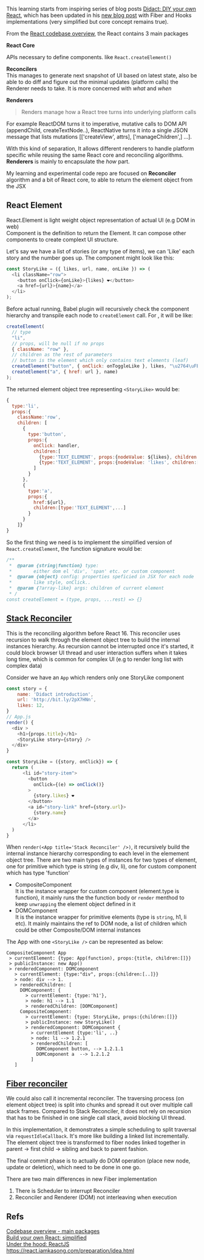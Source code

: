 This learning starts from inspiring series of blog posts [Didact: DIY your own React](https://engineering.hexacta.com/didact-learning-how-react-works-by-building-it-from-scratch-51007984e5c5), which has been updated in his [new blog post](https://pomb.us/build-your-own-react/) with Fiber and Hooks implementations (very simplified but core concept remains true).

From the [React codebase overview](https://reactjs.org/docs/codebase-overview.html), the React contains 3 main packages 

**React Core**

APIs necessary to define components. like `React.createElement()`

**Reconcilers**   
This manages to generate next snapshot of UI based on latest state, also be able to do diff and figure out the minimal updates (platform calls) the Renderer needs to take. It is more concerned with *what* and *when*

**Renderers**

> Renders manage how a React tree turns into underlying platform calls   
 
For example ReactDOM turns it to imperative, mutative calls to DOM API (appendChild, createTextNode..), ReactNative turns it into a single JSON message that lists mutations [['createView', attrs], ['manageChildren',] ...]. 

With this kind of separation, It allows different renderers to handle platform specific while reusing the same React core and reconciling algorithms. **Renderers** is mainly to encapsulate the *how* part.

My learning and experimental code repo are focused on **Reconciler** algorithm and a bit of React core, to able to return the element object from the JSX

## React Element
React.Element is light weight object representation of actual UI (e.g DOM in web)  
Component is the definition to return the Element. It can compose other components to create complext UI structure.

Let's say we have a list of stories (or any type of items), we can 'Like' each story and the number goes up. The component might look like this:

```js
const StoryLike = ({ likes, url, name, onLike }) => (
  <li className="row">
    <button onClick={onLike}>{likes} ❤️</button>
    <a href={url}>{name}</a>
  </li>
);
``` 
Before actual running, Babel plugin will recursively check the component hierarchy and transpile each node to `createElement` call. For <StoryLike />, it will be like:
```js
createElement(
  // type
  "li",
  // props, will be null if no props
  { className: "row" },
  // children as the rest of parameters
  // button is the element which only contains text elements (leaf)
  createElement("button", { onClick: onToggleLike }, likes, "\u2764\uFE0F"),
  createElement("a", { href: url }, name)
);
```
The returned element object tree representing `<StoryLike>` would be:
```js
{
  type:'li',
  props:{
    className:'row',
    children: [
      {
        type:'button',
        props:{
          onClick: handler,
          children:[
            {type:'TEXT_ELEMENT', props:{nodeValue: ${likes}, children:[]}}
            {type:'TEXT_ELEMENT', props:{nodeValue: 'likes', children:[]}}
          ]
        }
      },
      {
        type:'a',
        props:{
          href:${url}, 
          children:[type:'TEXT_ELEMENT',...]
        }
      }
    ]}
}
```

So the first thing we need is to implement the simplified version of `React.createElement`, the function signature would be: 
```js
/**
 *  @param {string|function} type: 
 *        either dom el 'div', 'span' etc. or custom component
 *  @param {object} config: properties speficied in JSX for each node
 *        like style, onClick..
 *  @param {?array-like} args: children of current element
 * /
const createElement = (type, props, ...rest) => {}
```

## [Stack Reconciler](https://reactjs.org/docs/implementation-notes.html)
This is the reconciling algorithm before React 16. This reconciler uses recursion to walk through the element object tree to build the internal instances hierarchy. As recursion cannot be interrupted once it's started, it could block browser UI thread and user interaction suffers when it takes long time, which is common for complex UI (e.g to render long list with complex data)

Consider we have an `App` which renders only one StoryLike component
```js
const story = {
    name: 'Didact introduction',
    url: 'http://bit.ly/2pX7HNn',
    likes: 12,
}
// App.js
render() {
  <div >
    <h1>{props.title}</h1>
    <StoryLike story={story} />
  </div>
}

const StoryLike = ({story, onClick}) => {
  return (
      <li id="story-item">
        <button
          onClick={(e) => onClick()}
        >
          {story.likes} ❤️
        </button>
        <a id="story-link" href={story.url}>
          {story.name}
        </a>
      </li>
  )
}
```

When `render(<App title='Stack Reconciler' />)`, it recursively build the internal instance hierarchy corresponding to each level in the elemement object tree. There are two main types of instances for two types of element, one for primitive which type is string (e.g div, li), one for custom component which has type 'function'
- CompositeComponent  
  It is the instance wrapper for custom component (element.type is function), it mainly runs the the function body or `render` menthod to keep `unwrapping` the element object defined in it  
- DOMComponent   
  It is the instance wrapper for primitive elements (type is `string`, h1, li etc). It mainly maintains the ref to DOM node, a list of children which could be other Composite/DOM internal instances 

The App with one `<StoryLike />` can be represented as below:
```
CompositeComponent App
 > currentElement: {type: App(function), props:{title, children:[]}}
 > publicInstance: new App()
 > renderedComponent: DOMComponent
   > currentElement: {type:"div", props:{children:[..]}}
   > node: div --> 1.
   > renderedChildren: [
     DOMComponent: {
       > currentElement: {type:'h1'},
       > node: h1 --> 1.1
       > renderedChildren: [DOMComponent]
     CompositeComponent:
       > currentElement: {type: StoryLike, props:{children:[]}}
       > publicInstance: new StoryLike()
       > renderedComponent: DOMComponent {
         > currentElement {type:'li', ..}
         > node: li --> 1.2.1
         > renderedChildren: [
           DOMComponent button, --> 1.2.1.1
           DOMComponent a  --> 1.2.1.2
         ]
   ]
```


## [Fiber reconciler](https://github.com/acdlite/react-fiber-architecture)

We could also call it incremental reconciler. The traversing process (on element object tree) is split into chunks and spread it out over multiple call stack frames. Compared to Stack Reconciler, it does not rely on recursion that has to be finished in one single call stack, avoid blocking UI thread. 

In this implementation, it demonstrates a simple scheduling to split traversal via `requestIdleCallback`.  It's more like building a linked list incrementally. The element object tree is transformed to fiber nodes linked together in parent → first child → sibling and back to parent fashion.
  
The final commit phase is to actually do DOM operation (place new node, update or deletion), which need to be done in one go. 

There are two main differences in new Fiber implementation 
1. There is Scheduler to interrupt Reconciler 
2. Reconciler and Renderer (DOM) not interleaving when execution 


## Refs
[Codebase overview - main packages](https://reactjs.org/docs/codebase-overview.html)    
[Build your own React: simplified](https://pomb.us/build-your-own-react/)   
[Under the hood: ReactJS](https://bogdan-lyashenko.github.io/Under-the-hood-ReactJS/)   
https://react.iamkasong.com/preparation/idea.html